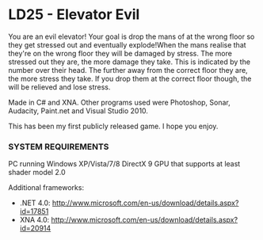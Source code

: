 # LD25 - Elevator Evil
You are an evil elevator! Your goal is drop the mans of at the wrong floor so they get stressed out and eventually explode!When the mans realise that they're on the wrong floor they will be damaged by stress. The more stressed out they are, the more damage they take. This is indicated by the number over their head. The further away from the correct floor they are, the more stress they take. If you drop them at the correct floor though, the will be relieved and lose stress.

Made in C# and XNA. Other programs used were Photoshop, Sonar, Audacity, Paint.net and Visual Studio 2010.

This has been my first publicly released game. I hope you enjoy.


### SYSTEM REQUIREMENTS
PC running Windows XP/Vista/7/8
DirectX 9 GPU that supports at least shader model 2.0

Additional frameworks:
- .NET 4.0:
http://www.microsoft.com/en-us/download/details.aspx?id=17851
- XNA 4.0:
http://www.microsoft.com/en-us/download/details.aspx?id=20914

